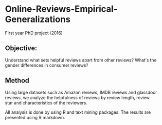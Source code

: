 # Online-Reviews-Empirical-Generalizations
First year PhD project (2016) 

## Objective: 
Understand what sets helpful reviews apart from other reviews?
What's the gender differences in consumer reviews? 

## Method
Using large datasets such as Amazon reviews, IMDB reviews and glassdoor reviews, we analyze the helpfulness of reviews by review length, review star and characteristics of the reviewers. 

All analysis is done by using R and text mining packages. The results are presented using R markdown. 
